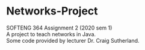 # Networks-Project
SOFTENG 364 Assignment 2 (2020 sem 1)\
A project to teach networks in Java.\
Some code provided by lecturer Dr. Craig Sutherland.
